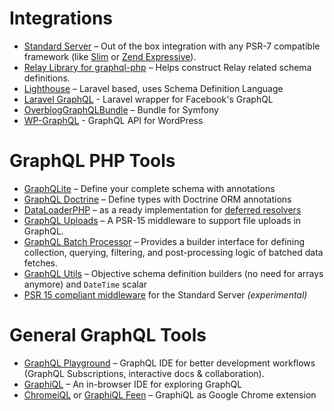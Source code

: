 # Integrations

* [Standard Server](executing-queries.md/#using-server) – Out of the box integration with any PSR-7 compatible framework (like [Slim](http://slimframework.com) or [Zend Expressive](http://zendframework.github.io/zend-expressive/)).
* [Relay Library for graphql-php](https://github.com/ivome/graphql-relay-php) – Helps construct Relay related schema definitions.
* [Lighthouse](https://github.com/nuwave/lighthouse) – Laravel based, uses Schema Definition Language
* [Laravel GraphQL](https://github.com/rebing/graphql-laravel) - Laravel wrapper for Facebook's GraphQL
* [OverblogGraphQLBundle](https://github.com/overblog/GraphQLBundle) – Bundle for Symfony
* [WP-GraphQL](https://github.com/wp-graphql/wp-graphql) - GraphQL API for WordPress

# GraphQL PHP Tools

* [GraphQLite](https://graphqlite.thecodingmachine.io) – Define your complete schema with annotations
* [GraphQL Doctrine](https://github.com/Ecodev/graphql-doctrine) – Define types with Doctrine ORM annotations
* [DataLoaderPHP](https://github.com/overblog/dataloader-php) – as a ready implementation for [deferred resolvers](data-fetching.md#solving-n1-problem)
* [GraphQL Uploads](https://github.com/Ecodev/graphql-upload) – A PSR-15 middleware to support file uploads in GraphQL.
* [GraphQL Batch Processor](https://github.com/vasily-kartashov/graphql-batch-processing) – Provides a builder interface for defining collection, querying, filtering, and post-processing logic of batched data fetches. 
* [GraphQL Utils](https://github.com/simPod/GraphQL-Utils) – Objective schema definition builders (no need for arrays anymore) and `DateTime` scalar
* [PSR 15 compliant middleware](https://github.com/phps-cans/psr7-middleware-graphql) for the Standard Server _(experimental)_

# General GraphQL Tools

* [GraphQL Playground](https://github.com/prismagraphql/graphql-playground) – GraphQL IDE for better development workflows (GraphQL Subscriptions, interactive docs & collaboration).
* [GraphiQL](https://github.com/graphql/graphiql) – An in-browser IDE for exploring GraphQL
* [ChromeiQL](https://chrome.google.com/webstore/detail/chromeiql/fkkiamalmpiidkljmicmjfbieiclmeij)
  or [GraphiQL Feen](https://chrome.google.com/webstore/detail/graphiql-feen/mcbfdonlkfpbfdpimkjilhdneikhfklp) –
  GraphiQL as Google Chrome extension
